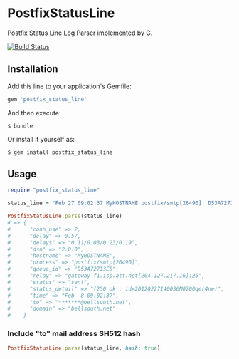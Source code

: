 # PostfixStatusLine

Postfix Status Line Log Parser implemented by C.

[![Build Status](https://travis-ci.org/winebarrel/postfix_status_line.svg?branch=master)](https://travis-ci.org/winebarrel/postfix_status_line)

## Installation

Add this line to your application's Gemfile:

```ruby
gem 'postfix_status_line'
```

And then execute:

    $ bundle

Or install it yourself as:

    $ gem install postfix_status_line

## Usage

```ruby
require "postfix_status_line"

status_line = "Feb 27 09:02:37 MyHOSTNAME postfix/smtp[26490]: D53A72713E5: to=<myemail@bellsouth.net>, relay=gateway-f1.isp.att.net[204.127.217.16]:25, conn_use=2, delay=0.57, delays=0.11/0.03/0.23/0.19, dsn=2.0.0, status=sent (250 ok ; id=20120227140036M0700qer4ne)"

PostfixStatusLine.parse(status_line)
# => {
#      "conn_use" => 2,
#      "delay" => 0.57,
#      "delays" => "0.11/0.03/0.23/0.19",
#      "dsn" => "2.0.0",
#      "hostname" => "MyHOSTNAME",
#      "process" => "postfix/smtp[26490]",
#      "queue_id" => "D53A72713E5",
#      "relay" => "gateway-f1.isp.att.net[204.127.217.16]:25",
#      "status" => "sent",
#      "status_detail" => "(250 ok ; id=20120227140036M0700qer4ne)",
#      "time" => "Feb  8 09:02:37",
#      "to" => "*******@bellsouth.net",
#      "domain" => "bellsouth.net"
#    }
```

### Include "to" mail address SH512 hash

```ruby
PostfixStatusLine.parse(status_line, hash: true)
```

